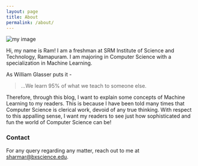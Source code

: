 ```yaml
---
layout: page
title: About
permalink: /about/
---
```


![my image]({{site.baseurl}}/assets/img/me.png)

Hi, my name is Ram! I am a freshman at SRM Institute of Science and Technology, Ramapuram.
I am majoring in Computer Science with a specialization in Machine Learning.

As William Glasser puts it -

> ...We learn 95% of what we teach to someone else.

Therefore, through this blog, I want to explain some concepts of Machine Learning to my readers.
This is because I have been told many times that Computer Science is clerical work, devoid of any true
thinking. With respect to this appalling sense, I want my readers to see just how sophisticated and fun
the world of Computer Science can be!


### Contact
For any query regarding any matter, reach out to me at [sharmar@bxscience.edu](mailto:sharmar@bxscience.edu).
